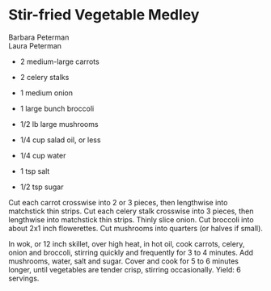# Stir-fried Vegetable Medley

Barbara Peterman<br/>
Laura Peterman

- 2 medium-large carrots
- 2 celery stalks
- 1 medium onion
- 1 large bunch broccoli
- 1/2 lb large mushrooms

- 1/4 cup salad oil, or less
- 1/4 cup water
- 1 tsp salt
- 1/2 tsp sugar

Cut each carrot crosswise into 2 or 3 pieces, then lengthwise into matchstick thin strips. Cut each celery stalk crosswise into 3 pieces, then lengthwise into matchstick thin strips. Thinly slice onion. Cut broccoli into about 2x1 inch flowerettes. Cut mushrooms into quarters (or halves if small).

In wok, or 12 inch skillet, over high heat, in hot oil, cook carrots, celery, onion and broccoli, stirring quickly and frequently for 3 to 4 minutes. Add mushrooms, water, salt and sugar. Cover and cook for 5 to 6 minutes longer, until vegetables are tender crisp, stirring occasionally. Yield: 6 servings.